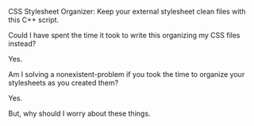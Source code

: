 CSS Stylesheet Organizer: Keep your external stylesheet clean files with this C++ script. 

Could I have spent the time it took to write this organizing my CSS files instead? 

Yes.

Am I solving a nonexistent-problem if you took the time to organize your stylesheets as you created them? 

Yes.

But, why should I worry about these things. 
